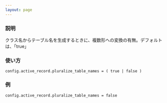 ```yaml
---
layout: page
---
```

### 説明
クラス名からテーブル名を生成するときに、複数形への変換の有無。デフォルトは、「true」

### 使い方
    config.active_record.pluralize_table_names = ( true | false )

### 例
    config.active_record.pluralize_table_names = false